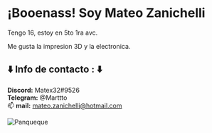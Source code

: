 # ¡Booenass! Soy Mateo Zanichelli
Tengo 16, estoy en 5to 1ra avc. 

Me gusta la impresion 3D y la electronica.

## :arrow_down: Info de contacto : :arrow_down:<br> 
**Discord:** Matex32#9526 <br>
**Telegram:** @Marttto<br>
:mailbox: **mail:** mateo.zanichelli@hotmail.com <br>

![Panqueque](https://media.discordapp.net/attachments/852315258362134539/852315311117434880/teslacoil.jpg?width=339&height=611)
